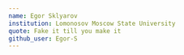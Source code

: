 ```yaml
---
name: Egor Sklyarov
institution: Lomonosov Moscow State University
quote: Fake it till you make it
github_user: Egor-S
---
```

